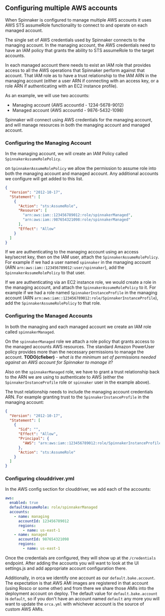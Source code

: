 ## Configuring multiple AWS accounts

When Spinnaker is configured to manage multiple AWS accounts it uses AWS STS
assumeRole functionality to connect to and operate on each managed account.

The single set of AWS credentials used by Spinnaker connects to the managing
account. In the managing account, the AWS credentials need to have an IAM policy 
that grants the ability to STS assumeRole to the target accounts.

In each managed account there needs to exist an IAM role that provides access to
all the AWS operations that Spinnaker perform against that account. That IAM role
as to have a trust relationship to the IAM ARN in the managing account (either a
user ARN if connecting with an access key, or a role ARN if authenticating with an EC2
instance profile).

As an example, we will use two accounts:
* Managing account (AWS accountId - 1234-5678-9012)
* Managed account (AWS accountId - 9876-5432-1098)

Spinnaker will connect using AWS credentials for the managing account, and will
manage resources in both the managing account and managed account.

### Configuring the Managing Account

In the managing account, we will create an IAM Policy called `SpinnakerAssumeRolePolicy`.

on `SpinnakerAssumeRolePolicy` we allow the permission to assume role into both the managing
account and managed account. Any additional accounts we configure will get added to this list.

````json
{
  "Version": "2012-10-17", 
  "Statement": [
    {
      "Action": "sts:AssumeRole",
      "Resource": [
        "arn:aws:iam::123456789012:role/spinnakerManaged",
        "arn:aws:iam::987654321098:role/spinnakerManaged"
      ], 
      "Effect": "Allow"
    }
  ]
}
````

If we are authenticating to the managing account using an access key/secret key, then on
the IAM user, attach the `SpinnakerAssumeRolePolicy`. For example if we had a user named
`spinnaker` in the managing account (ARN `arn:aws:iam::123456789012:user/spinnaker`),
add the `SpinnakerAssumeRolePolicy` to that user.

If we are authenticating via an EC2 instance role, we would create a role in the managing
account, and attach the `SpinnakerAssumeRolePolicy` to it. For example if we had a role
named `SpinnakerInstanceProfile` in the managing account 
(ARN `arn:aws:iam::123456789012:role/SpinnakerInstanceProfile`), add the
`SpinnakerAssumeRolePolicy` to that role.

### Configuring the Managed Accounts

In both the managing and each managed account we create an IAM role called `spinnakerManaged`.

On the `spinnakerManaged` role we attach a role policy that grants access to the managed accounts AWS
resources. The standard Amazon PowerUser policy provides more than the necessary permissions to
manage the account. **TODO(cfieber)** - *what is the minimum set of permissions needed against an
AWS account for Spinnaker to manage it*?

Also on the `spinnakerManaged` role, we have to grant a trust relationship back to the ARN we
are using to authenticate to AWS (either the `SpinnakerInstanceProfile` role or `spinnaker` user
in the example above).

The trust relationship needs to include the managing account credentials ARN. For example granting
trust to the `SpinnakerInstanceProfile` in the managing account:

````json
{
  "Version": "2012-10-17",
  "Statement": [
    {
      "Sid": "",
      "Effect": "Allow",
      "Principal": {
        "AWS": "arn:aws:iam::123456789012:role/SpinnakerInstanceProfile"
      },
      "Action": "sts:AssumeRole"
    }
  ]
}
````

### Configuring clouddriver.yml

In the AWS config section for clouddriver, we add each of the accounts:

````yml
aws:
  enabled: true
  defaultAssumeRole: role/spinnakerManaged
  accounts:
    - name: managing
      accountId: 123456789012
      regions:
        - name: us-east-1
    - name: managed
      accountId: 987654321098
      regions:
        - name: us-east-1
````

Once the credentials are configured, they will show up at the `/credentials` endpoint.
After adding the accounts you will want to look at the UI settings.js and add appropriate
account configuration there.

Additionally, in orca we identify one account as our `default.bake.account`. The expectation
is that AWS AMI images are registered in that account (using Rosco or some other) and from
there we share those AMIs into the deployment account on deploy. The default value for
`default.bake.account` is `default`, so if you don't have an account named `default` any
more you will want to update the `orca.yml` with whichever account is the source of 
custom AWS AMIs.
